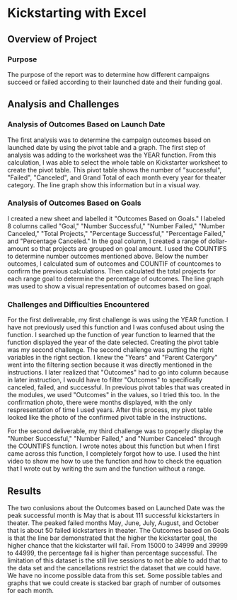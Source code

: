 # Kickstarting with Excel

## Overview of Project

### Purpose
The purpose of the report was to determine how different campaigns succeed or failed according to their launched date and their funding goal.

## Analysis and Challenges
### Analysis of Outcomes Based on Launch Date
The first analysis was to determine the campaign outcomes based on launched date by using the pivot table and a graph. The first step of analysis was adding to the worksheet was the YEAR function. From this calculation, I was able to select the whole table on Kickstarter worksheet to create the pivot table. This pivot table shows the number of "successful", "Failed", "Canceled", and Grand Total of each month every year for theater category. The line graph show this information but in a visual way.

### Analysis of Outcomes Based on Goals
I created a new sheet and labelled it "Outcomes Based on Goals." I labeled 8 columns called "Goal," "Number Successful," "Number Failed," "Number Canceled," "Total Projects," "Percentage Successful," "Percentage Failed," and "Percentage Canceled." In the goal column, I created a range of dollar-amount so that projects are grouped on goal amount. I used the COUNTIFS to determine number outcomes mentioned above. Below the number outcomes, I calculated sum of outcomes and COUNTIF of countcomes to confirm the previous calculations. Then calculated the total projects for each range goal to determine the percentage of outcomes. The line graph was used to show a visual representation of outcomes based on goal. 

### Challenges and Difficulties Encountered
For the first deliverable, my first challenge is was using the YEAR function. I have not previously used this function and I was confused about using the function. I searched up the function of year function to learned that the function displayed the year of the date selected. Creating the pivot table was my second challenge. The second challenge was putting the right variables in the right section. I knew the "Years" and "Parent Catergory" went into the filtering section because it was directly mentioned in the instructions. I later realized that "Outcomes" had to go into column because in later instruction, I would have to filter "Outcomes" to specifically canceled, failed, and successful. In previous pivot tables that was created in the modules, we used "Outcomes" in the values, so I tried this too. In the confirmation photo, there were months displayed, with the only respresentation of time I used years. After this process, my pivot table looked like the photo of the confirmed pivot table in the instructions.

For the second deliverable, my third challenge was to properly display the "Number Successful," "Number Failed," and "Number Canceled" through the COUNTIFS function. I wrote notes about this function but when I first came across this function, I completely forgot how to use. I used the hint video to show me how to use the function and how to check the equation that I wrote out by writing the sum and the function without a range. 

## Results
The two conlusions about the Outcomes based on Launched Date was the peak successful month is May that is about 111 successful kickstarters in theater. The peaked failed months May, June, July, August, and October that is about 50 failed kickstarters in theater. The Outcomes based on Goals is that the line bar demonstrated that the higher the kickstarter goal, the higher chance that the kickstarter will fail. From 15000 to 34999 and 39999 to 44999, the percentage fail is higher than percentage successful. The limitation of this dataset is the still live sessions to not be able to add that to the data set and the cancellations restrict the dataset that we could have. We have no income possible data from this set. Some possible tables and graphs that we could create is stacked bar graph of number of outsomes for each month. 
